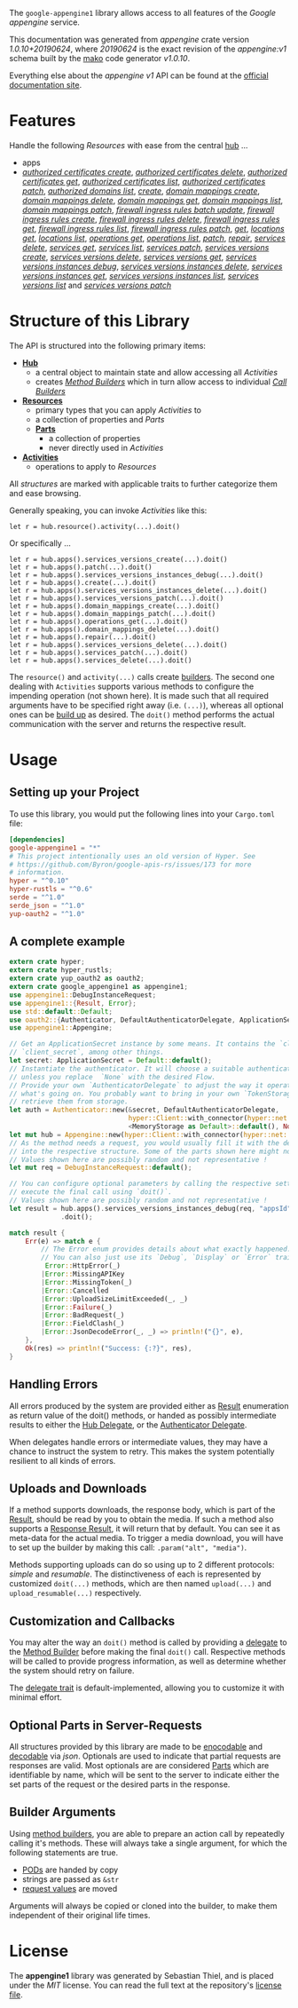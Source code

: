 <!---
DO NOT EDIT !
This file was generated automatically from 'src/mako/api/README.md.mako'
DO NOT EDIT !
-->
The `google-appengine1` library allows access to all features of the *Google appengine* service.

This documentation was generated from *appengine* crate version *1.0.10+20190624*, where *20190624* is the exact revision of the *appengine:v1* schema built by the [mako](http://www.makotemplates.org/) code generator *v1.0.10*.

Everything else about the *appengine* *v1* API can be found at the
[official documentation site](https://cloud.google.com/appengine/docs/admin-api/).
# Features

Handle the following *Resources* with ease from the central [hub](https://docs.rs/google-appengine1/1.0.10+20190624/google_appengine1/struct.Appengine.html) ... 

* apps
 * [*authorized certificates create*](https://docs.rs/google-appengine1/1.0.10+20190624/google_appengine1/struct.AppAuthorizedCertificateCreateCall.html), [*authorized certificates delete*](https://docs.rs/google-appengine1/1.0.10+20190624/google_appengine1/struct.AppAuthorizedCertificateDeleteCall.html), [*authorized certificates get*](https://docs.rs/google-appengine1/1.0.10+20190624/google_appengine1/struct.AppAuthorizedCertificateGetCall.html), [*authorized certificates list*](https://docs.rs/google-appengine1/1.0.10+20190624/google_appengine1/struct.AppAuthorizedCertificateListCall.html), [*authorized certificates patch*](https://docs.rs/google-appengine1/1.0.10+20190624/google_appengine1/struct.AppAuthorizedCertificatePatchCall.html), [*authorized domains list*](https://docs.rs/google-appengine1/1.0.10+20190624/google_appengine1/struct.AppAuthorizedDomainListCall.html), [*create*](https://docs.rs/google-appengine1/1.0.10+20190624/google_appengine1/struct.AppCreateCall.html), [*domain mappings create*](https://docs.rs/google-appengine1/1.0.10+20190624/google_appengine1/struct.AppDomainMappingCreateCall.html), [*domain mappings delete*](https://docs.rs/google-appengine1/1.0.10+20190624/google_appengine1/struct.AppDomainMappingDeleteCall.html), [*domain mappings get*](https://docs.rs/google-appengine1/1.0.10+20190624/google_appengine1/struct.AppDomainMappingGetCall.html), [*domain mappings list*](https://docs.rs/google-appengine1/1.0.10+20190624/google_appengine1/struct.AppDomainMappingListCall.html), [*domain mappings patch*](https://docs.rs/google-appengine1/1.0.10+20190624/google_appengine1/struct.AppDomainMappingPatchCall.html), [*firewall ingress rules batch update*](https://docs.rs/google-appengine1/1.0.10+20190624/google_appengine1/struct.AppFirewallIngressRuleBatchUpdateCall.html), [*firewall ingress rules create*](https://docs.rs/google-appengine1/1.0.10+20190624/google_appengine1/struct.AppFirewallIngressRuleCreateCall.html), [*firewall ingress rules delete*](https://docs.rs/google-appengine1/1.0.10+20190624/google_appengine1/struct.AppFirewallIngressRuleDeleteCall.html), [*firewall ingress rules get*](https://docs.rs/google-appengine1/1.0.10+20190624/google_appengine1/struct.AppFirewallIngressRuleGetCall.html), [*firewall ingress rules list*](https://docs.rs/google-appengine1/1.0.10+20190624/google_appengine1/struct.AppFirewallIngressRuleListCall.html), [*firewall ingress rules patch*](https://docs.rs/google-appengine1/1.0.10+20190624/google_appengine1/struct.AppFirewallIngressRulePatchCall.html), [*get*](https://docs.rs/google-appengine1/1.0.10+20190624/google_appengine1/struct.AppGetCall.html), [*locations get*](https://docs.rs/google-appengine1/1.0.10+20190624/google_appengine1/struct.AppLocationGetCall.html), [*locations list*](https://docs.rs/google-appengine1/1.0.10+20190624/google_appengine1/struct.AppLocationListCall.html), [*operations get*](https://docs.rs/google-appengine1/1.0.10+20190624/google_appengine1/struct.AppOperationGetCall.html), [*operations list*](https://docs.rs/google-appengine1/1.0.10+20190624/google_appengine1/struct.AppOperationListCall.html), [*patch*](https://docs.rs/google-appengine1/1.0.10+20190624/google_appengine1/struct.AppPatchCall.html), [*repair*](https://docs.rs/google-appengine1/1.0.10+20190624/google_appengine1/struct.AppRepairCall.html), [*services delete*](https://docs.rs/google-appengine1/1.0.10+20190624/google_appengine1/struct.AppServiceDeleteCall.html), [*services get*](https://docs.rs/google-appengine1/1.0.10+20190624/google_appengine1/struct.AppServiceGetCall.html), [*services list*](https://docs.rs/google-appengine1/1.0.10+20190624/google_appengine1/struct.AppServiceListCall.html), [*services patch*](https://docs.rs/google-appengine1/1.0.10+20190624/google_appengine1/struct.AppServicePatchCall.html), [*services versions create*](https://docs.rs/google-appengine1/1.0.10+20190624/google_appengine1/struct.AppServiceVersionCreateCall.html), [*services versions delete*](https://docs.rs/google-appengine1/1.0.10+20190624/google_appengine1/struct.AppServiceVersionDeleteCall.html), [*services versions get*](https://docs.rs/google-appengine1/1.0.10+20190624/google_appengine1/struct.AppServiceVersionGetCall.html), [*services versions instances debug*](https://docs.rs/google-appengine1/1.0.10+20190624/google_appengine1/struct.AppServiceVersionInstanceDebugCall.html), [*services versions instances delete*](https://docs.rs/google-appengine1/1.0.10+20190624/google_appengine1/struct.AppServiceVersionInstanceDeleteCall.html), [*services versions instances get*](https://docs.rs/google-appengine1/1.0.10+20190624/google_appengine1/struct.AppServiceVersionInstanceGetCall.html), [*services versions instances list*](https://docs.rs/google-appengine1/1.0.10+20190624/google_appengine1/struct.AppServiceVersionInstanceListCall.html), [*services versions list*](https://docs.rs/google-appengine1/1.0.10+20190624/google_appengine1/struct.AppServiceVersionListCall.html) and [*services versions patch*](https://docs.rs/google-appengine1/1.0.10+20190624/google_appengine1/struct.AppServiceVersionPatchCall.html)




# Structure of this Library

The API is structured into the following primary items:

* **[Hub](https://docs.rs/google-appengine1/1.0.10+20190624/google_appengine1/struct.Appengine.html)**
    * a central object to maintain state and allow accessing all *Activities*
    * creates [*Method Builders*](https://docs.rs/google-appengine1/1.0.10+20190624/google_appengine1/trait.MethodsBuilder.html) which in turn
      allow access to individual [*Call Builders*](https://docs.rs/google-appengine1/1.0.10+20190624/google_appengine1/trait.CallBuilder.html)
* **[Resources](https://docs.rs/google-appengine1/1.0.10+20190624/google_appengine1/trait.Resource.html)**
    * primary types that you can apply *Activities* to
    * a collection of properties and *Parts*
    * **[Parts](https://docs.rs/google-appengine1/1.0.10+20190624/google_appengine1/trait.Part.html)**
        * a collection of properties
        * never directly used in *Activities*
* **[Activities](https://docs.rs/google-appengine1/1.0.10+20190624/google_appengine1/trait.CallBuilder.html)**
    * operations to apply to *Resources*

All *structures* are marked with applicable traits to further categorize them and ease browsing.

Generally speaking, you can invoke *Activities* like this:

```Rust,ignore
let r = hub.resource().activity(...).doit()
```

Or specifically ...

```ignore
let r = hub.apps().services_versions_create(...).doit()
let r = hub.apps().patch(...).doit()
let r = hub.apps().services_versions_instances_debug(...).doit()
let r = hub.apps().create(...).doit()
let r = hub.apps().services_versions_instances_delete(...).doit()
let r = hub.apps().services_versions_patch(...).doit()
let r = hub.apps().domain_mappings_create(...).doit()
let r = hub.apps().domain_mappings_patch(...).doit()
let r = hub.apps().operations_get(...).doit()
let r = hub.apps().domain_mappings_delete(...).doit()
let r = hub.apps().repair(...).doit()
let r = hub.apps().services_versions_delete(...).doit()
let r = hub.apps().services_patch(...).doit()
let r = hub.apps().services_delete(...).doit()
```

The `resource()` and `activity(...)` calls create [builders][builder-pattern]. The second one dealing with `Activities` 
supports various methods to configure the impending operation (not shown here). It is made such that all required arguments have to be 
specified right away (i.e. `(...)`), whereas all optional ones can be [build up][builder-pattern] as desired.
The `doit()` method performs the actual communication with the server and returns the respective result.

# Usage

## Setting up your Project

To use this library, you would put the following lines into your `Cargo.toml` file:

```toml
[dependencies]
google-appengine1 = "*"
# This project intentionally uses an old version of Hyper. See
# https://github.com/Byron/google-apis-rs/issues/173 for more
# information.
hyper = "^0.10"
hyper-rustls = "^0.6"
serde = "^1.0"
serde_json = "^1.0"
yup-oauth2 = "^1.0"
```

## A complete example

```Rust
extern crate hyper;
extern crate hyper_rustls;
extern crate yup_oauth2 as oauth2;
extern crate google_appengine1 as appengine1;
use appengine1::DebugInstanceRequest;
use appengine1::{Result, Error};
use std::default::Default;
use oauth2::{Authenticator, DefaultAuthenticatorDelegate, ApplicationSecret, MemoryStorage};
use appengine1::Appengine;

// Get an ApplicationSecret instance by some means. It contains the `client_id` and 
// `client_secret`, among other things.
let secret: ApplicationSecret = Default::default();
// Instantiate the authenticator. It will choose a suitable authentication flow for you, 
// unless you replace  `None` with the desired Flow.
// Provide your own `AuthenticatorDelegate` to adjust the way it operates and get feedback about 
// what's going on. You probably want to bring in your own `TokenStorage` to persist tokens and
// retrieve them from storage.
let auth = Authenticator::new(&secret, DefaultAuthenticatorDelegate,
                              hyper::Client::with_connector(hyper::net::HttpsConnector::new(hyper_rustls::TlsClient::new())),
                              <MemoryStorage as Default>::default(), None);
let mut hub = Appengine::new(hyper::Client::with_connector(hyper::net::HttpsConnector::new(hyper_rustls::TlsClient::new())), auth);
// As the method needs a request, you would usually fill it with the desired information
// into the respective structure. Some of the parts shown here might not be applicable !
// Values shown here are possibly random and not representative !
let mut req = DebugInstanceRequest::default();

// You can configure optional parameters by calling the respective setters at will, and
// execute the final call using `doit()`.
// Values shown here are possibly random and not representative !
let result = hub.apps().services_versions_instances_debug(req, "appsId", "servicesId", "versionsId", "instancesId")
             .doit();

match result {
    Err(e) => match e {
        // The Error enum provides details about what exactly happened.
        // You can also just use its `Debug`, `Display` or `Error` traits
         Error::HttpError(_)
        |Error::MissingAPIKey
        |Error::MissingToken(_)
        |Error::Cancelled
        |Error::UploadSizeLimitExceeded(_, _)
        |Error::Failure(_)
        |Error::BadRequest(_)
        |Error::FieldClash(_)
        |Error::JsonDecodeError(_, _) => println!("{}", e),
    },
    Ok(res) => println!("Success: {:?}", res),
}

```
## Handling Errors

All errors produced by the system are provided either as [Result](https://docs.rs/google-appengine1/1.0.10+20190624/google_appengine1/enum.Result.html) enumeration as return value of 
the doit() methods, or handed as possibly intermediate results to either the 
[Hub Delegate](https://docs.rs/google-appengine1/1.0.10+20190624/google_appengine1/trait.Delegate.html), or the [Authenticator Delegate](https://docs.rs/yup-oauth2/*/yup_oauth2/trait.AuthenticatorDelegate.html).

When delegates handle errors or intermediate values, they may have a chance to instruct the system to retry. This 
makes the system potentially resilient to all kinds of errors.

## Uploads and Downloads
If a method supports downloads, the response body, which is part of the [Result](https://docs.rs/google-appengine1/1.0.10+20190624/google_appengine1/enum.Result.html), should be
read by you to obtain the media.
If such a method also supports a [Response Result](https://docs.rs/google-appengine1/1.0.10+20190624/google_appengine1/trait.ResponseResult.html), it will return that by default.
You can see it as meta-data for the actual media. To trigger a media download, you will have to set up the builder by making
this call: `.param("alt", "media")`.

Methods supporting uploads can do so using up to 2 different protocols: 
*simple* and *resumable*. The distinctiveness of each is represented by customized 
`doit(...)` methods, which are then named `upload(...)` and `upload_resumable(...)` respectively.

## Customization and Callbacks

You may alter the way an `doit()` method is called by providing a [delegate](https://docs.rs/google-appengine1/1.0.10+20190624/google_appengine1/trait.Delegate.html) to the 
[Method Builder](https://docs.rs/google-appengine1/1.0.10+20190624/google_appengine1/trait.CallBuilder.html) before making the final `doit()` call. 
Respective methods will be called to provide progress information, as well as determine whether the system should 
retry on failure.

The [delegate trait](https://docs.rs/google-appengine1/1.0.10+20190624/google_appengine1/trait.Delegate.html) is default-implemented, allowing you to customize it with minimal effort.

## Optional Parts in Server-Requests

All structures provided by this library are made to be [enocodable](https://docs.rs/google-appengine1/1.0.10+20190624/google_appengine1/trait.RequestValue.html) and 
[decodable](https://docs.rs/google-appengine1/1.0.10+20190624/google_appengine1/trait.ResponseResult.html) via *json*. Optionals are used to indicate that partial requests are responses 
are valid.
Most optionals are are considered [Parts](https://docs.rs/google-appengine1/1.0.10+20190624/google_appengine1/trait.Part.html) which are identifiable by name, which will be sent to 
the server to indicate either the set parts of the request or the desired parts in the response.

## Builder Arguments

Using [method builders](https://docs.rs/google-appengine1/1.0.10+20190624/google_appengine1/trait.CallBuilder.html), you are able to prepare an action call by repeatedly calling it's methods.
These will always take a single argument, for which the following statements are true.

* [PODs][wiki-pod] are handed by copy
* strings are passed as `&str`
* [request values](https://docs.rs/google-appengine1/1.0.10+20190624/google_appengine1/trait.RequestValue.html) are moved

Arguments will always be copied or cloned into the builder, to make them independent of their original life times.

[wiki-pod]: http://en.wikipedia.org/wiki/Plain_old_data_structure
[builder-pattern]: http://en.wikipedia.org/wiki/Builder_pattern
[google-go-api]: https://github.com/google/google-api-go-client

# License
The **appengine1** library was generated by Sebastian Thiel, and is placed 
under the *MIT* license.
You can read the full text at the repository's [license file][repo-license].

[repo-license]: https://github.com/Byron/google-apis-rsblob/master/LICENSE.md
